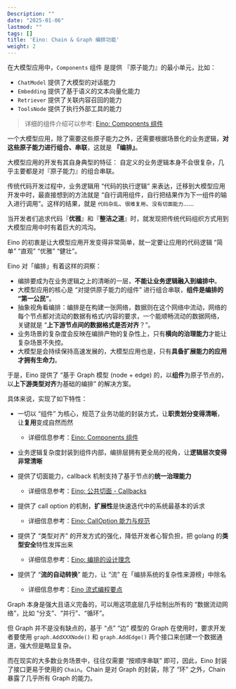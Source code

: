 ```yaml
---
Description: ""
date: "2025-01-06"
lastmod: ""
tags: []
title: 'Eino: Chain & Graph 编排功能'
weight: 2
---
```


在大模型应用中，`Components` 组件 是提供 『原子能力』的最小单元，比如：

- `ChatModel` 提供了大模型的对话能力
- `Embedding` 提供了基于语义的文本向量化能力
- `Retriever` 提供了关联内容召回的能力
- `ToolsNode` 提供了执行外部工具的能力

> 详细的组件介绍可以参考: [Eino: Components 组件](/zh/docs/eino/core_modules/components)

一个大模型应用，除了需要这些原子能力之外，还需要根据场景化的业务逻辑，**对这些原子能力进行组合、串联**，这就是 **『编排』**。

大模型应用的开发有其自身典型的特征： 自定义的业务逻辑本身不会很复杂，几乎主要都是对『原子能力』的组合串联。

传统代码开发过程中，业务逻辑用 “代码的执行逻辑” 来表达，迁移到大模型应用开发中时，最直接想到的方法就是 “自行调用组件，自行把结果作为下一组件的输入进行调用”。这样的结果，就是 `代码杂乱`、`很难复用`、`没有切面能力`……

当开发者们追求代码『**优雅**』和『**整洁之道**』时，就发现把传统代码组织方式用到大模型应用中时有着巨大的鸿沟。

Eino 的初衷是让大模型应用开发变得非常简单，就一定要让应用的代码逻辑 “简单” “直观” “优雅” “健壮”。

Eino 对「编排」有着这样的洞察：

- 编排要成为在业务逻辑之上的清晰的一层，**不能让业务逻辑融入到编排中**。
- 大模型应用的核心是 “对提供原子能力的组件” 进行组合串联，**组件是编排的 “第一公民”**。
- 抽象视角看编排：编排是在构建一张网络，数据则在这个网络中流动，网络的每个节点都对流动的数据有格式/内容的要求，一个能顺畅流动的数据网络，关键就是 “**上下游节点间的数据格式是否对齐**？”。
- 业务场景的复杂度会反映在编排产物的复杂性上，只有**横向的治理能力**才能让复杂场景不失控。
- 大模型是会持续保持高速发展的，大模型应用也是，只有**具备扩展能力的应用才拥有生命力**。

于是，Eino 提供了 “基于 Graph 模型 (node + edge) 的，以**组件**为原子节点的，以**上下游类型对齐**为基础的编排” 的解决方案。

具体来说，实现了如下特性：

- 一切以 “组件” 为核心，规范了业务功能的封装方式，让**职责划分变得清晰**，让**复用**变成自然而然

  - 详细信息参考：[Eino: Components 组件](/zh/docs/eino/core_modules/components)
- 业务逻辑复杂度封装到组件内部，编排层拥有更全局的视角，让**逻辑层次变得非常清晰**
- 提供了切面能力，callback 机制支持了基于节点的**统一治理能力**

  - 详细信息参考：[Eino: 公共切面 - Callbacks](/zh/docs/eino/core_modules/chain_and_graph_orchestration/callbacks_common_aspects)
- 提供了 call option 的机制，**扩展性**是快速迭代中的系统最基本的诉求

  - 详细信息参考：[Eino: CallOption 能力与规范](/zh/docs/eino/core_modules/chain_and_graph_orchestration/call_option_capabilities)
- 提供了 “类型对齐” 的开发方式的强化，降低开发者心智负担，把 golang 的**类型安全**特性发挥出来

  - 详细信息参考：[Eino: 编排的设计理念](/zh/docs/eino/core_modules/chain_and_graph_orchestration/orchestration_design_principles)
- 提供了 “**流的自动转换**” 能力，让 “流” 在「编排系统的复杂性来源榜」中除名

  - 详细信息参考：[Eino 流式编程要点](/zh/docs/eino/core_modules/chain_and_graph_orchestration/stream_programming_essentials)

Graph 本身是强大且语义完备的，可以用这项底层几乎绘制出所有的 “数据流动网络”，比如 “分支”、“并行”、“循环”。

但 Graph 并不是没有缺点的，基于 “点” “边” 模型的 Graph 在使用时，要求开发者要使用 `graph.AddXXXNode()` 和 `graph.AddEdge()` 两个接口来创建一个数据通道，强大但是略显复杂。

而在现实的大多数业务场景中，往往仅需要 “按顺序串联” 即可，因此，Eino 封装了接口更易于使用的 `Chain`。Chain 是对 Graph 的封装，除了 “环” 之外，Chain 暴露了几乎所有 Graph 的能力。
